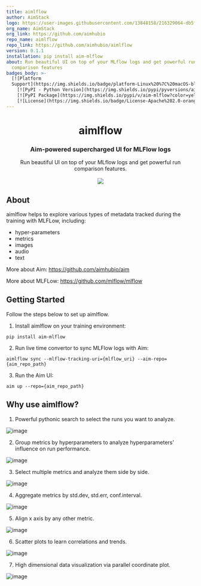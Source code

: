 ```yaml
---
title: aimlflow
author: AimStack
logo: https://user-images.githubusercontent.com/13848158/216329064-db5f0e4d-b1ce-40b1-9c2d-8a8c628c36e2.png
org_name: AimStack
org_link: https://github.com/aimhubio
repo_name: aimlflow
repo_link: https://github.com/aimhubio/aimlflow
version: 0.1.1
installation: pip install aim-mlflow
about: Run beautiful UI on top of your MLflow logs and get powerful run
  comparison features
badges_body: >-
  [![Platform
  Support](https://img.shields.io/badge/platform-Linux%20%7C%20macOS-blue)]()
    [![PyPI - Python Version](https://img.shields.io/pypi/pyversions/aim-mlflow)](https://pypi.org/project/aim-mlflow/)
    [![PyPI Package](https://img.shields.io/pypi/v/aim-mlflow?color=yellow)](https://pypi.org/project/aim-mlflow/)
    [![License](https://img.shields.io/badge/License-Apache%202.0-orange.svg)](https://opensource.org/licenses/Apache-2.0)
---
```

<div align="center">
  <h1>aimlflow</h1>
  <h3>Aim-powered supercharged UI for MLFlow logs</h3>
  Run beautiful UI on top of your MLflow logs and get powerful run comparison features.
</div>

<div align="center">
  <br/>
  <img src="https://user-images.githubusercontent.com/13848158/212019426-c60f2037-0faa-44f2-9620-88ab82c19f0a.png" />
</div>

## About

aimlflow helps to explore various types of metadata tracked during the training with MLFLow, including:

- hyper-parameters
- metrics
- images
- audio
- text

More about Aim: https://github.com/aimhubio/aim

More about MLFLow: https://github.com/mlflow/mlflow

## Getting Started

Follow the steps below to set up aimlflow.

1. Install aimlflow on your training environment:

```
pip install aim-mlflow
```

2. Run live time convertor to sync MLFlow logs with Aim:

```
aimlflow sync --mlflow-tracking-uri={mlflow_uri} --aim-repo={aim_repo_path}
```

3. Run the Aim UI:

```
aim up --repo={aim_repo_path}
```

## Why use aimlflow?

1. Powerful pythonic search to select the runs you want to analyze.

![image](https://user-images.githubusercontent.com/13848158/212019287-8c7a538c-d544-4b48-8e2a-9d3d2f90adbf.png)

2. Group metrics by hyperparameters to analyze hyperparameters’ influence on run performance.

![image](https://user-images.githubusercontent.com/13848158/212019346-a94c9fde-b1d1-4bcc-94ec-475ba7cebe75.png)

3. Select multiple metrics and analyze them side by side.

![image](https://user-images.githubusercontent.com/13848158/212019426-c60f2037-0faa-44f2-9620-88ab82c19f0a.png)

4. Aggregate metrics by std.dev, std.err, conf.interval.

![image](https://user-images.githubusercontent.com/13848158/212019455-3b607737-598b-4406-ac50-9b4317d37d16.png)

5. Align x axis by any other metric.

![image](https://user-images.githubusercontent.com/13848158/212019482-2e329f3b-b3ec-425e-a34f-e6f4e8464901.png)
 
6. Scatter plots to learn correlations and trends.

![image](https://user-images.githubusercontent.com/13848158/212019507-ae26cfc1-4a45-4233-a7ea-c503ead3dfd6.png)
 
7. High dimensional data visualization via parallel coordinate plot.

![image](https://user-images.githubusercontent.com/13848158/212019543-a6f70fba-2418-429b-911a-14bc250db33d.png)